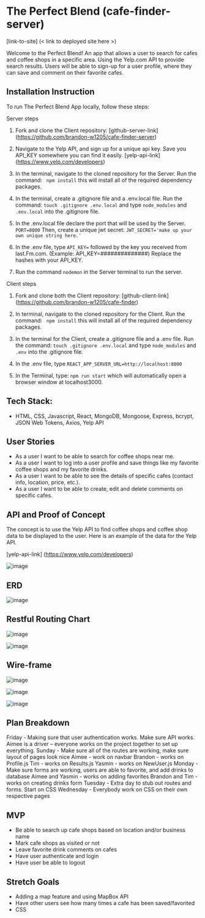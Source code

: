 # __The Perfect Blend__ (cafe-finder-server)

[link-to-site] (< link to deployed site here >)

Welcome to the Perfect Blend! An app that allows a user to search for cafes and coffee shops in a specific area. Using the Yelp.com API to provide search results. Users will be able to sign-up for a user profile, where they can save and comment on their favorite cafes. 

## Installation Instruction

To run The Perfect Blend App locally, follow these steps:

Server steps

1. Fork and clone the Client repository: [github-server-link] (https://github.com/brandon-w1205/cafe-finder-server)

1. Navigate to the Yelp API, and sign up for a unique api key. Save you API_KEY somewhere you can find it easily. [yelp-api-link] (https://www.yelp.com/developers)

1. In the terminal, navigate to the cloned repository for the Server. Run the command:
``` npm install``` 
this will install all of the required dependency packages.

1. In the terminal, create a .gitignore file and a .env.local file. Run the command:
```touch .gitignore .env.local``` and type ```node_modules``` and ```.env.local``` into the .gitignore file.

1. In the .env.local file declare the port that will be used by the Server. ```PORT=8000``` Then, create a unique jwt secret: ```JWT_SECRET='make up your own unique string here.'```

1. In the .env file, type ```API_KEY=``` followed by the key you received from last.Fm.com. (Example: API_KEY=##############) 
Replace the hashes with your API_KEY.

1. Run the command ```nodemon``` in the Server terminal to run the server.

Client steps

1. Fork and clone both the Client repository: [github-client-link] (https://github.com/brandon-w1205/cafe-finder)

1. In terminal, navigate to the cloned repository for the Client. Run the command:
``` npm install``` 
this will install all of the required dependency packages.

1. In the terminal for the Client, create a .gitignore file and a .env file. Run the command:
```touch .gitignore .env.local``` 
and type ```node_modules``` and ```.env``` into the .gitignore file.

1. In the .env file, type ```REACT_APP_SERVER_URL=http://localhost:8000``` 

1. In the Terminal, type: ```npm run start``` which will automatically open a browser window at localhost3000.

## Tech Stack:

- HTML, CSS, Javascript, React, MongoDB, Mongoose, Express, bcrypt, JSON Web Tokens, Axios, Yelp API

## User Stories

- As a user I want to be able to search for coffee shops near me.
- As a user I want to log into a user profile and save things like my favorite coffee shops and my favorite drinks.
- As a user I want to be able to see the details of specific cafes (contact info, location, price, etc.).
- As a user I want to be able to create, edit and delete comments on specific cafes.

## API and Proof of Concept
The concept is to use the Yelp API to find coffee shops and coffee shop data to be displayed to the user. Here is an example of the data for the Yelp API.

[yelp-api-link] (https://www.yelp.com/developers)

![image](https://user-images.githubusercontent.com/110140349/194468211-7228cb3b-0833-4e93-8a6a-505319800a32.png)

## ERD

![image](https://user-images.githubusercontent.com/110140349/194650996-5cb39019-ced6-4a04-a8a7-d4236244e1a0.png)

## Restful Routing Chart

![image](https://user-images.githubusercontent.com/110140349/194474107-150ce9ca-ce94-4d45-a0dc-09c9d1d263de.png)

![image](https://user-images.githubusercontent.com/110140349/194474138-1760b190-1e70-42c7-abdd-6e100e1e2aa0.png)


## Wire-frame

![image](https://user-images.githubusercontent.com/110140349/194475079-def58914-6e35-4391-85b4-05551eaa3b59.png)

![image](https://user-images.githubusercontent.com/110140349/194477407-23cfa126-06e7-4603-81af-7a07a8f8ef6e.png)

![image](https://user-images.githubusercontent.com/110140349/194476196-622ff715-5fa8-4490-b855-ca6220128991.png)

## Plan Breakdown

Friday - Making sure that user authentication works. Make sure API works.
  Aimee is a driver – everyone works on the project together to set up everything.
Sunday - Make sure all of the routes are working, make sure layout of pages look nice
  Aimee - work on navbar
  Brandon - works on Profile.js
  Tim - works on Results.js
  Yasmin - works on NewUser.js
Monday - Make sure forms are working, users are able to favorite, and add drinks to database
  Aimee and Yasmin - works on adding favorites
  Brandon and Tim - works on creating drinks form
Tuesday - Extra day to stub out routes and forms. Start on CSS
Wednesday - Everybody work on CSS on their own respective pages

## MVP

- Be able to search up cafe shops based on location and/or business name
- Mark cafe shops as visited or not
- Leave favorite drink comments on cafes
- Have user authenticate and login
- Have user be able to logout

## Stretch Goals
- Adding a map feature and using MapBox API
- Have other users see how many times a cafe has been saved/favorited
- CSS
